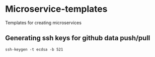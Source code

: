 # Microservice-templates
Templates for creating microservices

## Generating ssh keys for github data push/pull
`ssh-keygen -t ecdsa -b 521`
